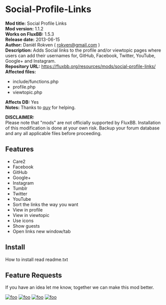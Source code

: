 # Social-Profile-Links

**Mod title:**  Social Profile Links  
**Mod version:**      1.1.2  
**Works on FluxBB:**  1.5.3  
**Release date:**     2013-06-15  
**Author:**           Daniël Rokven ( rokven@gmail.com )  
**Description:**  Adds Social links to the profile and/or viewtopic pages where users can add their usernames for, GitHub, Facebook, Twitter, YouTube, Google+ and Instagram.  
**Repository URL:**  https://fluxbb.org/resources/mods/social-profile-links/  
**Affected files:**  

*   include/functions.php  
*   profile.php  
*   viewtopic.php  

**Affects DB:**  Yes  
**Notes:** Thanks to [quy]([https://fluxbb.org/forums/profile.php?id=22) for helping.  

**DISCLAIMER:**  
Please note that "mods" are not officially supported by
FluxBB. Installation of this modification is done at 
your own risk. Backup your forum database and any
all applicable files before proceeding.

## Features
* Care2
* Facebook
* GitHub
* Google+
* Instagram
* Tumblr
* Twitter
* YouTube
* Sort the links the way you want
* View in profile
* View in viewtopic
* Use icons
* Show guests
* Open links new window/tab

## Install ##
How to install read readme.txt  

## Feature Requests
If you have an idea let me know, together we can make this mod better.

[![foo](http://s20.postimg.org/ebpaurwq1/kierownik_s_profile_Fluxbb_Social_Profile_Li.png)](http://postimg.org/image/ebpaurwq1/)
[![foo](http://s20.postimg.org/dd8xshje1/Social_Profile_Links_Administration_Fluxbb.png)](http://postimg.org/image/dd8xshje1/)
[![foo](http://s20.postimg.org/m5pwg64ix/Social_Profile_Links_Profile_Fluxbb_Social.png)](http://postimg.org/image/m5pwg64ix/)
[![foo](http://s20.postimg.org/up9adxcvd/Test_topic_Page_1_Test_forum_Fluxbb_Soci.png)](http://postimg.org/image/up9adxcvd/)